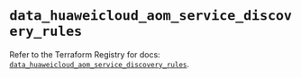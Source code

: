 # `data_huaweicloud_aom_service_discovery_rules`

Refer to the Terraform Registry for docs: [`data_huaweicloud_aom_service_discovery_rules`](https://registry.terraform.io/providers/huaweicloud/huaweicloud/1.71.1/docs/data-sources/aom_service_discovery_rules).
